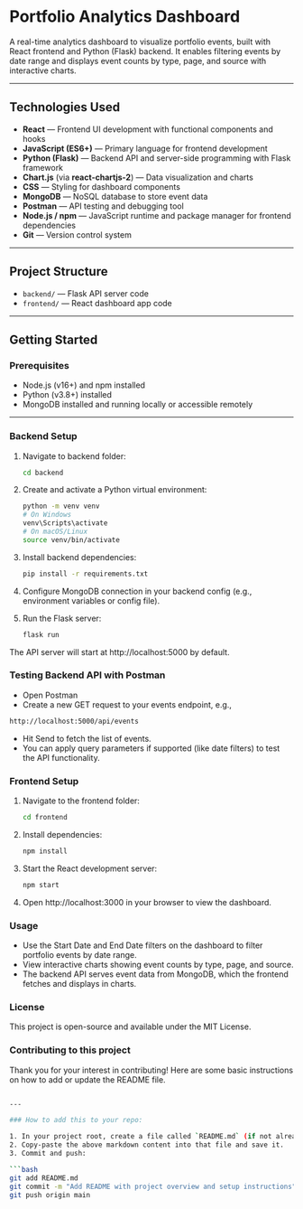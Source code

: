 # Portfolio Analytics Dashboard

A real-time analytics dashboard to visualize portfolio events, built with React frontend and Python (Flask) backend. It enables filtering events by date range and displays event counts by type, page, and source with interactive charts.

---

## Technologies Used

- **React** — Frontend UI development with functional components and hooks  
- **JavaScript (ES6+)** — Primary language for frontend development  
- **Python (Flask)** — Backend API and server-side programming with Flask framework  
- **Chart.js** (via **react-chartjs-2**) — Data visualization and charts  
- **CSS** — Styling for dashboard components  
- **MongoDB** — NoSQL database to store event data  
- **Postman** — API testing and debugging tool  
- **Node.js / npm** — JavaScript runtime and package manager for frontend dependencies  
- **Git** — Version control system  

---

## Project Structure

- `backend/` — Flask API server code  
- `frontend/` — React dashboard app code  

---

## Getting Started

### Prerequisites

- Node.js (v16+) and npm installed  
- Python (v3.8+) installed  
- MongoDB installed and running locally or accessible remotely  

---

### Backend Setup

1. Navigate to backend folder:

   ```bash
   cd backend
2. Create and activate a Python virtual environment:
   
   ```bash
   python -m venv venv
   # On Windows
   venv\Scripts\activate
   # On macOS/Linux
   source venv/bin/activate
3. Install backend dependencies:
   ```bash
   pip install -r requirements.txt
4. Configure MongoDB connection in your backend config (e.g., environment variables or config file).
5. Run the Flask server:
   ```bash
   flask run
  The API server will start at http://localhost:5000 by default.

### Testing Backend API with Postman
- Open Postman
- Create a new GET request to your events endpoint, e.g.,
```bash
http://localhost:5000/api/events
```
- Hit Send to fetch the list of events.
- You can apply query parameters if supported (like date filters) to test the API functionality.

### Frontend Setup
1. Navigate to the frontend folder:
   ```bash
   cd frontend

2. Install dependencies:
   ```bash
   npm install
3. Start the React development server:
   ```bash
   npm start
4. Open http://localhost:3000 in your browser to view the dashboard.

### Usage
- Use the Start Date and End Date filters on the dashboard to filter portfolio events by date range.
- View interactive charts showing event counts by type, page, and source.
- The backend API serves event data from MongoDB, which the frontend fetches and displays in charts.

### License
This project is open-source and available under the MIT License.

### Contributing to this project
Thank you for your interest in contributing! Here are some basic instructions on how to add or update the README file.

```bash

---

### How to add this to your repo:

1. In your project root, create a file called `README.md` (if not already present).  
2. Copy-paste the above markdown content into that file and save it.  
3. Commit and push:

```bash
git add README.md
git commit -m "Add README with project overview and setup instructions"
git push origin main





